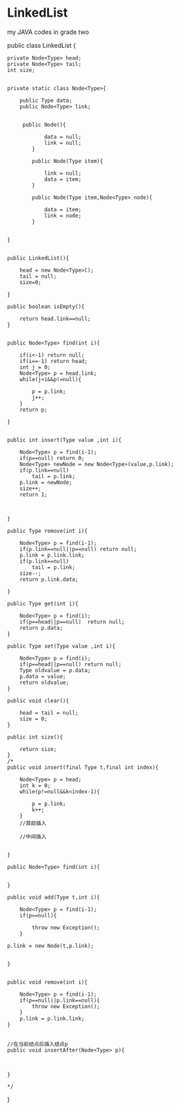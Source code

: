 # LinkedList
my JAVA codes in grade two 

public class LinkedList<Type> {

	private Node<Type> head;
	private Node<Type> tail;
	int size;
	
	
	private static class Node<Type>{

		public Type data;
		public Node<Type> link;
		
		
		 public Node(){
				
				data = null;
				link = null;
			}
			
			public Node(Type item){
				
				link = null;
				data = item;
			}
			
			public Node(Type item,Node<Type> node){
				
				data = item;
				link = node;
			}
			
			
	}
	
	
	public LinkedList(){
		
		head = new Node<Type>();
		tail = null;
		size=0;
		
	}
	
	public boolean isEmpty(){
		
		return head.link==null;
	}
	
	
	public Node<Type> find(int i){
		
		if(i<-1) return null;
		if(i==-1) return head;
		int j = 0;
		Node<Type> p = head.link;
		while(j<i&&p!=null){
			
			p = p.link;
			j++;
		}
		return p;
		
	}
	
	
	public int insert(Type value ,int i){
		
		Node<Type> p = find(i-1);
		if(p==null) return 0;
		Node<Type> newNode = new Node<Type>(value,p.link);
		if(p.link==null)
			tail = p.link;
		p.link = newNode;
		size++;
		return 1;
		
		
		
	}
	
	public Type remove(int i){
		
		Node<Type> p = find(i-1);
		if(p.link==null||p==null) return null;
		p.link = p.link.link;
		if(p.link==null)
			tail = p.link;
		size--;
		return p.link.data;
		
	}
	
	public Type get(int i){
		
		Node<Type> p = find(i);
		if(p==head||p==null)  return null;
		return p.data;
	}
	
	public Type set(Type value ,int i){
		
		Node<Type> p = find(i);
		if(p==head||p==null) return null;
		Type oldvalue = p.data;
		p.data = value;
		return oldvalue;
	}
	
	public void clear(){
		
		head = tail = null;
		size = 0;
	}
	
	public int size(){
		
		return size;
	}
	/*
	public void insert(final Type t,final int index){
		
		Node<Type> p = head;
		int k = 0;
		while(p!=null&&k<index-1){
			
			p = p.link;
			k++;
		}
		//首部插入
		
		//中间插入
		
		
	}
	
	public Node<Type> find(int i){
		
		
	}
	
	public void add(Type t,int i){
		
		Node<Type> p = find(i-1);
		if(p==null){
			
			throw new Exception();
		}
		
	p.link = new Node(t,p.link);
		
		
	}
	
	
	public void remove(int i){
		
		Node<Type> p = find(i-1);
		if(p==null||p.link==null){
			throw new Exception();
		}
		p.link = p.link.link;
	}
	
	
	//在当前结点后插入结点p
	public void insertAfter(Node<Type> p){
		
		
		
	}
	
	*/
}

